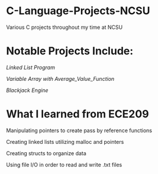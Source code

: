 # C-Language-Projects-NCSU
Various C projects throughout my time at NCSU 

# Notable Projects Include:
*Linked List Program*

*Variable Array with Average_Value_Function*

*Blackjack Engine*

# What I learned from ECE209
Manipulating pointers to create pass by reference functions

Creating linked lists utilizing malloc and pointers

Creating structs to organize data

Using file I/O in order to read and write .txt files
